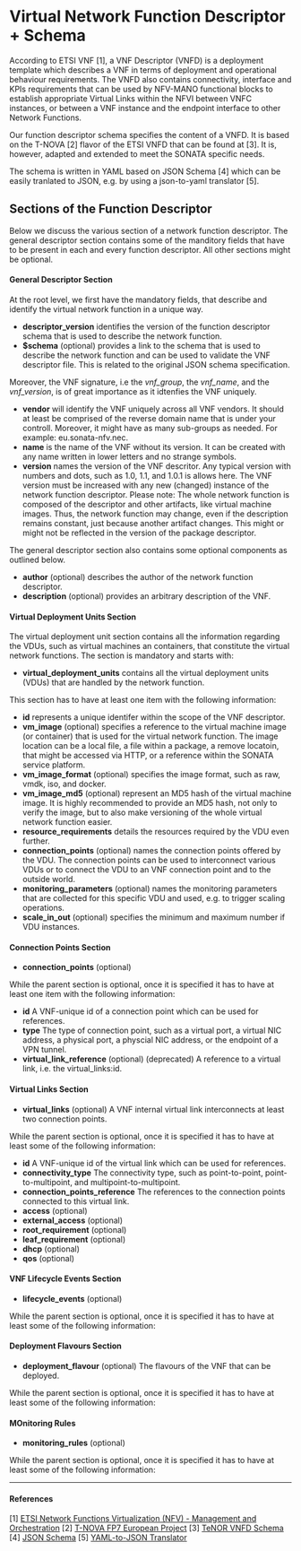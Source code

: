 # Virtual Network Function Descriptor + Schema 
According to ETSI VNF [1], a VNF Descriptor (VNFD) is a deployment template which describes a VNF in terms of deployment and operational behaviour requirements. The VNFD also contains connectivity, interface and KPIs requirements that can be used by NFV-MANO functional blocks to establish appropriate Virtual Links within the NFVI between VNFC instances, or between a VNF instance and the endpoint interface to other Network Functions.

Our function descriptor schema specifies the content of a VNFD. It is based on the T-NOVA [2] flavor of the ETSI VNFD that can be found at [3]. It is, however, adapted and extended to meet the SONATA specific needs.

The schema is written in YAML based on JSON Schema [4] which can be easily tranlated to JSON, e.g. by using a json-to-yaml translator [5].

## Sections of the Function Descriptor

Below we discuss the various section of a network function descriptor. The general descriptor section contains some of the manditory fields that have to be present in each and every function descriptor. All other sections might be optional.

#### General Descriptor Section

At the root level, we first have the mandatory fields, that describe and identify the virtual network function in a unique way.

- **descriptor_version** identifies the version of the function descriptor schema that is used to describe the network function.
- **$schema** (optional) provides a link to the schema that is used to describe the network function and can be used to validate the VNF descriptor file. This is related to the original JSON schema specification.

Moreover, the VNF signature, i.e the *vnf_group*, the *vnf_name*, and the *vnf_version*, is of great importance as it idtenfies the VNF uniquely.

- **vendor** will identify the VNF uniquely across all VNF vendors. It should at least be comprised of the reverse domain name that is under your controll. Moreover, it might have as many sub-groups as needed. For example: eu.sonata-nfv.nec.
- **name** is the name of the VNF without its version. It can be created with any name written in lower letters and no strange symbols.
- **version** names the version of the VNF descritor. Any typical version with numbers and dots, such as 1.0, 1.1, and 1.0.1 is allows here. The VNF version must be increased with any new (changed) instance of the network function descriptor. Please note: The whole network function is composed of the descriptor and other artifacts, like virtual machine images. Thus, the network function may change, even if the description remains constant, just because another artifact changes. This might or might not be reflected in the version of the package descriptor.

The general descriptor section also contains some optional components as outlined below.

- **author** (optional) describes the author of the network function descriptor.
- **description** (optional) provides an arbitrary description of the VNF.

#### Virtual Deployment Units Section

The virtual deployment unit section contains all the information regarding the VDUs, such as virtual machines an containers, that constitute the virtual network functions. The section is mandatory and starts with:

- **virtual_deployment_units** contains all the virtual deployment units (VDUs) that are handled by the network function.

This section has to have at least one item with the following information:

- **id** represents a unique identifer within the scope of the VNF descriptor. 
- **vm_image** (optional) specifies a reference to the virtual machine image (or container) that is used for the virtual network function. The image location can be a local file, a file within a package, a remove locatoin, that might be accessed via HTTP, or a reference within the SONATA service platform.
- **vm_image_format** (optional) specifies the image format, such as raw, vmdk, iso, and docker.
- **vm_image_md5** (optional) represent an MD5 hash of the virtual machine image. It is highly recommended to provide an MD5 hash, not only to verify the image, but to also make versioning of the whole virtual network function easier.
- **resource_requirements** details the resources required by the VDU even further.
- **connection_points** (optional) names the connection points offered by the VDU. The connection points can be used to interconnect various VDUs or to connect the VDU to an VNF connection point and to the outside world.
- **monitoring_parameters** (optional) names the monitoring parameters that are collected for this specific VDU and used, e.g. to trigger scaling operations.
- **scale_in_out** (optional) specifies the minimum and maximum number if VDU instances.

#### Connection Points Section

- **connection_points** (optional)

While the parent section is optional, once it is specified it has to have at least one item with the following information:

- **id** A VNF-unique id of a connection point which can be used for references.
- **type** The type of connection point, such as a virtual port, a virtual NIC address, a physical port, a physcial NIC address, or the endpoint of a VPN tunnel.
- **virtual_link_reference** (optional) (deprecated) A reference to a virtual link, i.e. the virtual_links:id.

#### Virtual Links Section

- **virtual_links** (optional) A VNF internal virtual link interconnects at least two connection points.

While the parent section is optional, once it is specified it has to have at least some of the following information:

- **id** A VNF-unique id of the virtual link which can be used for references.
- **connectivity_type** The connectivity type, such as point-to-point, point-to-multipoint, and multipoint-to-multipoint.
- **connection_points_reference** The references to the connection points connected to this virtual link.
- **access** (optional)
- **external_access** (optional)
- **root_requirement** (optional)
- **leaf_requirement** (optional)
- **dhcp** (optional)
- **qos** (optional)

#### VNF Lifecycle Events Section

- **lifecycle_events** (optional)

While the parent section is optional, once it is specified it has to have at least some of the following information:

#### Deployment Flavours Section

- **deployment_flavour** (optional) The flavours of the VNF that can be deployed.

While the parent section is optional, once it is specified it has to have at least some of the following information:

#### MOnitoring Rules

- **monitoring_rules** (optional)

While the parent section is optional, once it is specified it has to have at least some of the following information:


---
#### References
[1] [ETSI Network Functions Virtualization (NFV) - Management and Orchestration](https://www.etsi.org/deliver/etsi_gs/NFV-MAN/001_099/001/01.01.01_60/gs_NFV-MAN001v010101p.pdf)
[2] [T-NOVA FP7 European Project](http://www.t-nova.eu/)
[3] [TeNOR VNFD Schema](https://github.com/T-NOVA/TeNOR/blob/master/vnfd-validator/assets/schemas/vnfd_schema.json)
[4] [JSON Schema](http://json-schema.org/)
[5] [YAML-to-JSON Translator](http://jsontoyaml.com/)
